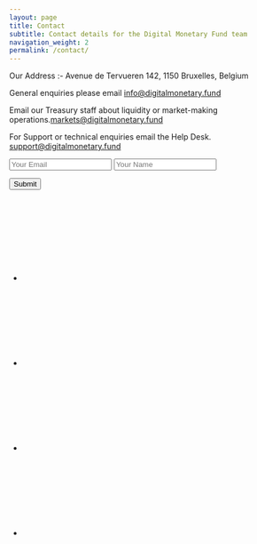 ```yaml
---
layout: page
title: Contact
subtitle: Contact details for the Digital Monetary Fund team
navigation_weight: 2
permalink: /contact/
---
```


Our Address :- Avenue de Tervueren 142, 
1150 Bruxelles, 
Belgium

General enquiries please email <a href="mailto: info@digitalmonetary.fund">info@digitalmonetary.fund</a>

Email our Treasury staff about liquidity or market-making operations.<a href="mailto: markets@digitalmonetary.fund">markets@digitalmonetary.fund</a>

For Support or technical enquiries email the Help Desk. <a href="mailto: support@digitalmonetary.fund">support@digitalmonetary.fund</a>
 
  
<form accept-charset="UTF-8" action="https://formkeep.com/f/dfa95f1d559c" method="POST">
  <input type="email" name="email" placeholder="Your Email">

  <input type="text" name="name" placeholder="Your Name">

  <input type="hidden" name="utf8" value="✓">

  <button type="submit">Submit</button>
</form>

 
 
<ul class="social-media-list">

  <li><a rel="me" href="https://www.facebook.com/Digital-Monetary-Fund-111060390635996/" target="_blank" title="{{ social.facebook | escape }}"><svg class="svg-icon grey"><use xlink:href="{{ '/assets/minima-social-icons.svg#facebook' | relative_url }}"></use></svg></a></li>

  <li><a rel="me" href="https://github.com/Digital-Monetary-Fund/" target="_blank" title="{{ social.github | escape }}"><svg class="svg-icon grey"><use xlink:href="{{ '/assets/minima-social-icons.svg#github' | relative_url }}"></use></svg></a></li>

  <li><a rel="me" href="https://www.linkedin.com/company/digital-monetary-fund/" target="_blank" title="{{ social.linkedin | escape }}"><svg class="svg-icon grey"><use xlink:href="{{ '/assets/minima-social-icons.svg#linkedin' | relative_url }}"></use></svg></a></li>

  <li><a rel="me" href="https://twitter.com/MonetaryDigital" target="_blank" title="{{ social.twitter | escape }}"><svg class="svg-icon grey"><use xlink:href="{{ '/assets/minima-social-icons.svg#twitter' | relative_url }}"></use></svg></a></li>
</ul>

